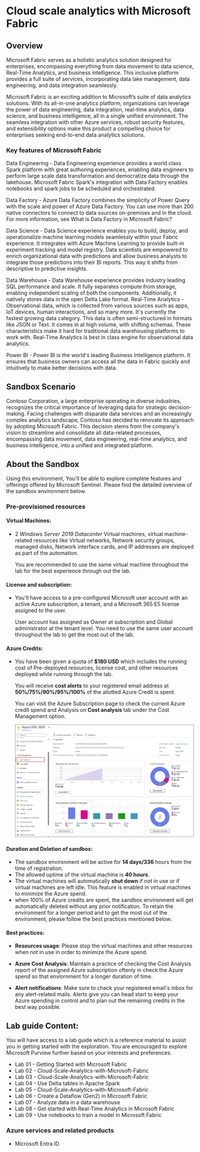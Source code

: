 # Cloud scale analytics with Microsoft Fabric

## Overview

Microsoft Fabric serves as a holistic analytics solution designed for enterprises, encompassing everything from data movement to data science, Real-Time Analytics, and business intelligence. This inclusive platform provides a full suite of services, incorporating data lake management, data engineering, and data integration seamlessly.

Microsoft Fabric is an exciting addition to Microsoft’s suite of data analytics solutions. With its all-in-one analytics platform, organizations can leverage the power of data engineering, data integration, real-time analytics, data science, and business intelligence, all in a single unified environment. The seamless integration with other Azure services, robust security features, and extensibility options make this product a compelling choice for enterprises seeking end-to-end data analytics solutions.

### Key features of Microsoft Fabric

Data Engineering - Data Engineering experience provides a world class Spark platform with great authoring experiences, enabling data engineers to perform large scale data transformation and democratize data through the lakehouse. Microsoft Fabric Spark's integration with Data Factory enables notebooks and spark jobs to be scheduled and orchestrated. 

Data Factory - Azure Data Factory combines the simplicity of Power Query with the scale and power of Azure Data Factory. You can use more than 200 native connectors to connect to data sources on-premises and in the cloud. For more information, see What is Data Factory in Microsoft Fabric?

Data Science - Data Science experience enables you to build, deploy, and operationalize machine learning models seamlessly within your Fabric experience. It integrates with Azure Machine Learning to provide built-in experiment tracking and model registry. Data scientists are empowered to enrich organizational data with predictions and allow business analysts to integrate those predictions into their BI reports. This way it shifts from descriptive to predictive insights.

Data Warehouse - Data Warehouse experience provides industry leading SQL performance and scale. It fully separates compute from storage, enabling independent scaling of both the components. Additionally, it natively stores data in the open Delta Lake format. 
Real-Time Analytics - Observational data, which is collected from various sources such as apps, IoT devices, human interactions, and so many more. It's currently the fastest growing data category. This data is often semi-structured in formats like JSON or Text. It comes in at high volume, with shifting schemas. These characteristics make it hard for traditional data warehousing platforms to work with. Real-Time Analytics is best in class engine for observational data analytics.

Power BI - Power BI is the world's leading Business Intelligence platform. It ensures that business owners can access all the data in Fabric quickly and intuitively to make better decisions with data.

## Sandbox Scenario

Contoso Corporation, a large enterprise operating in diverse industries, recognizes the critical importance of leveraging data for strategic decision-making. Facing challenges with disparate data services and an increasingly complex analytics landscape, Contoso has decided to renovate its approach by adopting Microsoft Fabric. This decision stems from the company's vision to streamline and consolidate all data-related processes, encompassing data movement, data engineering, real-time analytics, and business intelligence, into a unified and integrated platform.


## About the Sandbox

Using this environment, You'll be able to explore complete features and offerings offered by Microsoft Sentinel. Please find the detailed overview of the sandbox environment below.

### Pre-provisioned resources

#### **Virtual Machines**: 

- 2 *Windows Server 2019 Datacenter* Virtual machines, virtual machine-related resources like Virtual networks, Network security groups, managed disks, Network interface cards, and IP addresses are deployed as part of the automation.

  You are recommended to use the same virtual machine throughout the lab for the best experience through out the lab.

#### **License and subscription**: 

- You'll have access to a pre-configured Microsoft user account with an active Azure subscription, a tenant, and a Microsoft 365 E5 license assigned to the user. 
   
  User account has assigned as Owner at subscription and Global administrator at the tenant level. You need to use the same user account throughout the lab to get the most out of the lab. 

#### **Azure Credits**: 

- You have been given a quota of **$180 USD** which includes the running cost of Pre-deployed resources, license cost, and other resources deployed while running through the lab.

  You will receive **cost alerts** to your registered email address at **50%/75%/90%/95%/100%** of the allotted Azure Credit is spent.

  You can visit the Azure Subscription page to check the current Azure credit spend and Analysis on **Cost analysis** tab under the Cost Management option.

  ![Picture 1](./media/o1.jpg)

#### **Duration and Deletion of sandbox**:  

- The sandbox environment will be active for **14 days/336** hours from the time of registration. 
- The allowed uptime of the virtual machine is **40 hours**.
- The virtual machines will automatically **shut down** if not in use or if virtual machines are left idle. This feature is enabled in virtual machines to minimize the Azure spend.
- when 100% of Azure credits are spent, the sandbox environment will get automatically deleted without any prior notification. To retain the environment for a longer period and to get the most out of the environment, please follow the best practices mentioned below.

#### **Best practices**: 

- **Resources usage**: Please stop the virtual machines and other resources when not in use in order to minimize the Azure spend.

- **Azure Cost Analysis**: Maintain a practice of checking the Cost Analysis report of the assigned Azure subscription oftenly in check the Azure spend so that enviornment for a longer duration of time.

- **Alert notifications**: Make sure to check your registered email's inbox for any alert-related mails. Alerts give you can head start to keep your Azure spending in control and to plan out the remaining credits in the best way possible.

## Lab guide Content:

You will have access to a lab guide which is a reference material to assist you in getting started with the exploration. You are encouraged to explore Microsoft Purview further based on your interests and preferences.

- Lab 01 - Getting Started with Microsoft Fabric
- Lab 02 - Cloud-Scale-Analytics-with-Microsoft-Fabric
- Lab 03 - Cloud-Scale-Analytics-with-Microsoft-Fabric
- Lab 04 - Use Delta tables in Apache Spark
- Lab 05 - Cloud-Scale-Analytics-with-Microsoft-Fabric
- Lab 06 - Create a Dataflow (Gen2) in Microsoft Fabric
- Lab 07 - Analyze data in a data warehouse
- Lab 08 - Get started with Real-Time Analytics in Microsoft Fabric
- Lab 09 - Use notebooks to train a model in Microsoft Fabric

### Azure services and related products

- Microsoft Entra ID


